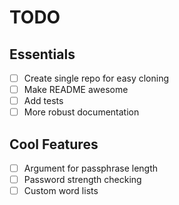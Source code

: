 # TODO

## Essentials

- [ ] Create single repo for easy cloning
- [ ] Make README awesome
- [ ] Add tests
- [ ] More robust documentation

## Cool Features

- [ ] Argument for passphrase length
- [ ] Password strength checking
- [ ] Custom word lists
